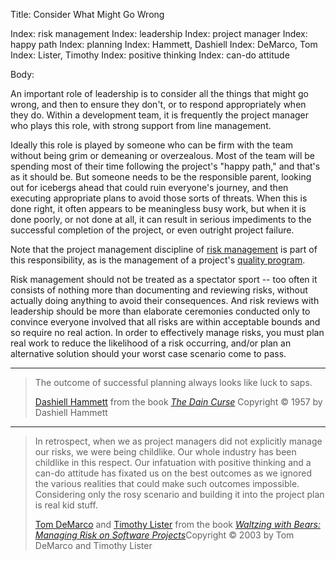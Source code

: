 Title: Consider What Might Go Wrong

Index: risk management
Index: leadership
Index: project manager
Index: happy path
Index: planning
Index: Hammett, Dashiell
Index: DeMarco, Tom
Index: Lister, Timothy
Index: positive thinking
Index: can-do attitude

Body:

An important role of leadership is to consider all the things that might go wrong, and then to ensure they don't, or to respond appropriately when they do. Within a development team, it is frequently the project manager who plays this role, with strong support from line management.

Ideally this role is played by someone who can be firm with the team without being grim or demeaning or overzealous. Most of the team will be spending most of their time following the project's "happy path," and that's as it should be. But someone needs to be the responsible parent, looking out for icebergs ahead that could ruin everyone's journey, and then executing appropriate plans to avoid those sorts of threats. When this is done right, it often appears to be meaningless busy work, but when it is done poorly, or not done at all, it can result in serious impediments to the successful completion of the project, or even outright project failure.

Note that the project management discipline of <a href="https://en.wikipedia.org/wiki/Risk_management" target="ref">risk management</a> is part of this responsibility, as is the management of a project's [quality program][quality].

Risk management should not be treated as a spectator sport -- too often it consists of nothing more than documenting and reviewing risks, without actually doing anything to avoid their consequences. And risk reviews with leadership should be more than elaborate ceremonies conducted only to convince everyone involved that all risks are within acceptable bounds and so require no real action. In order to effectively manage risks, you must plan real work to reduce the likelihood of a risk occurring, and/or plan an alternative solution should your worst case scenario come to pass.

----

<blockquote>
<p>
The outcome of successful planning always looks like luck to saps.</p>

<footer>
<a href="http://en.wikipedia.org/wiki/Dashiell_Hammett" target="ref">Dashiell Hammett</a> from the book <cite><a href="bibliography.html#hammett-1929">The Dain Curse</a></cite> Copyright &copy; 1957 by Dashiell Hammett
</footer>
</blockquote>

----

<blockquote>
<p>
In retrospect, when we as project managers did not explicitly manage our risks, we were being childlike. Our whole industry has been childlike in this respect. Our infatuation with positive thinking and a can-do attitude has fixated us on the best outcomes as we ignored the various realities that could make such outcomes impossible. Considering only the rosy scenario and building it into the project plan is real kid stuff. </p>

<footer>
<a href="http://en.wikipedia.org/wiki/Tom_DeMarco" target="ref">Tom DeMarco</a> and <a href="http://en.wikipedia.org/wiki/Tim_Lister" target="ref">Timothy Lister</a> from the book <cite><a href="bibliography.html#demarco-lister-2003">Waltzing with Bears: Managing Risk on Software Projects</a></cite>Copyright &copy; 2003 by Tom DeMarco and Timothy Lister
</footer>
</blockquote>


[quality]: quality-requires-extra-effort.html
